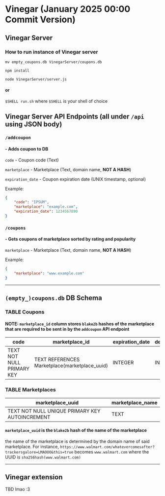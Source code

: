 # Vinegar (January 2025 00:00 Commit Version)

## Vinegar Server

### How to run instance of Vinegar server

`mv empty_coupons.db VinegarServer/coupons.db`

`npm install`

`node VinegarServer/server.js`

#### or

`$SHELL run.sh` where `$SHELL` is your shell of choice

## Vinegar Server API Endpoints (all under `/api` using JSON body)

### `/addcoupon`
#### - Adds coupon to DB
`code` - Coupon code (Text)

`marketplace` - Marketplace (Text, domain name, **NOT A HASH**)

`expiration_date` - Coupon expiration date (UNIX timestamp, optional)

Example:
```json
{
    "code": "IPSUM",
    "marketplace": "example.com",
    "expiration_date": 1234567890
}
```

### `/coupons`
#### - Gets coupons of marketplace sorted by rating and popularity
`marketplace` - Marketplace (Text, domain name, **NOT A HASH**)

Example:
```json
{
    "marketplace": "www.example.com"
}
```

---

## `(empty_)coupons.db` DB Schema

### TABLE Coupons

#### NOTE: `marketplace_id` column stores `blake2b` hashes of the marketplace that are required to be sent in by the `addcoupon` API endpoint

code | marketplace_id | expiration_date | deletion_date | likes | dislikes
---- | ----------- | --------------- | ------------- | ----- | --------
TEXT NOT NULL PRIMARY KEY | TEXT REFERENCES Marketplace(marketplace_uuid) | INTEGER | INTEGER | INTEGER | INTEGER

### TABLE Marketplaces

marketplace_uuid | marketplace_name
-------------- | ----------------
TEXT NOT NULL UNIQUE PRIMARY KEY AUTOINCREMENT | TEXT

#### `marketplace_uuid` is the `blake2b` hash of the name of the marketplace
the name of the marketplace is determined by the domain name of said marketplace. For instance, `https://www.walmart.com/whatevercomesafter?trackersgalore=LMAOOO&this=true` becomes `www.walmart.com` where the UUID is `sha256hash(www.walmart.com)`

---

## Vinegar extension

TBD lmao :3